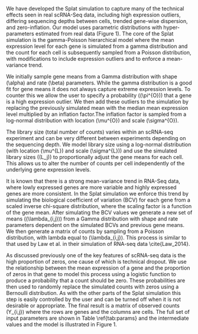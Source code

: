 We have developed the Splat simulation to capture many of the technical effects seen in real scRNA-Seq data, including high expression outliers, differing sequencing depths between cells, trended gene-wise dispersion, and zero-inflation. Our model uses parametric distributions with hyper-parameters estimated from real data (Figure 1). The core of the Splat simulation is the gamma-Poisson hierarchical model where the mean expression level for each gene is simulated from a gamma distribution and the count for each cell is subsequently sampled from a Poisson distribution, with modifications to include expression outliers and to enforce a mean-variance trend. 

We initially sample gene means from a Gamma distribution with shape \(\alpha\) and rate \(\beta\) parameters. While the gamma distribution is a good fit for gene means it does not always capture extreme expression levels. To counter this we allow the user to specify a probability (\(\pi^{O}\)) that a gene is a high expression outlier. We then add these outliers to the simulation by replacing the previously simulated mean with the median mean expression level multiplied by an inflation factor.The inflation factor is sampled from a log-normal distribution with location \(\mu^{O}\) and scale \(\sigma^{O}\).

The library size (total number of counts) varies within an scRNA-seq experiment and can be very different between experiments depending on the sequencing depth. We model library size using a log-normal distribution (with location \(\mu^{L}\) and scale \(\sigma^{L}\)) and use the simulated library sizes (\(L_j\)) to proportionally adjust the gene means for each cell. This allows us to alter the number of counts per cell independently of the underlying gene expression levels. 

It is known that there is a strong mean-variance trend in RNA-Seq data, where lowly expressed genes are more variable and highly expressed genes are more consistent. In the Splat simulation we enforce this trend by simulating the biological coefficient of variation (BCV) for each gene from a scaled inverse chi-square distribution, where the scaling factor is a function of the gene mean. After simulating the BCV values we generate a new set of means (\(\lambda_{i,j}\)) from a Gamma distribution with shape and rate parameters dependent on the simulated BCVs and previous gene means. We then generate a matrix of counts by sampling from a Poisson distribution, with lambda equal to \(\lambda_{i,j}\). This process is similar to that used by Law et al. in their simulation of RNA-seq data \cite{Law_2014}.

As discussed previously one of the key features of scRNA-seq data is the high proportion of zeros, one cause of which is technical dropout. We use the relationship between the mean expression of a gene and the proportion of zeros in that gene to model this process using a logistic function to produce a probability that a count should be zero. These probabilities are then used to randomly replace the simulated counts with zeros using a Bernoulli distribution. As with the other parts of the Splat simulation this step is easily controlled by the user and can be turned off when it is not desirable or appropriate. The final result is a matrix of observed counts \(Y_{i,j}\) where the rows are genes and the columns are cells. The full set of input parameters are shown in Table \ref{tab:params} and the intermediate values and the model is illustrated in Figure 1.